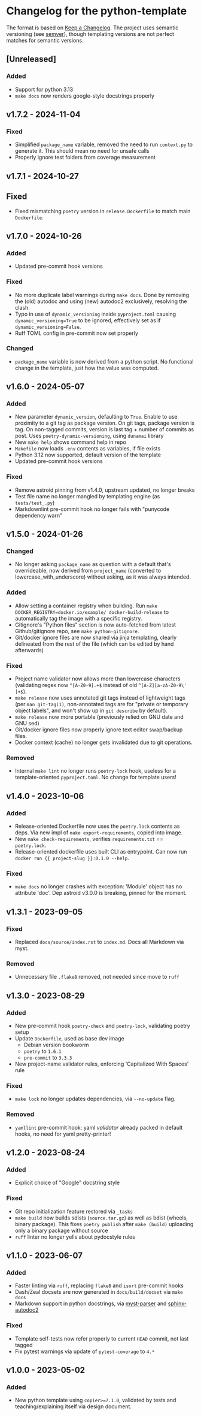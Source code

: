 # Changelog for the python-template

The format is based on [Keep a Changelog](https://keepachangelog.com/en/1.0.0/).
The project uses semantic versioning (see [semver](https://semver.org)), though
templating versions are not perfect matches for semantic versions.

## [Unreleased]

### Added

- Support for python 3.13
- `make docs` now renders google-style docstrings properly

## v1.7.2 - 2024-11-04

### Fixed

- Simplified `package_name` variable, removed the need to run `context.py` to
  generate it. This should mean no need for unsafe calls
- Properly ignore test folders from coverage measurement

## v1.7.1 - 2024-10-27

## Fixed

- Fixed mismatching `poetry` version in `release.Dockerfile` to match main
  `Dockerfile`.

## v1.7.0 - 2024-10-26

### Added

- Updated pre-commit hook versions

### Fixed

- No more duplicate label warnings during `make docs`. Done by removing the
  (old) autodoc and using (new) autodoc2 exclusively, resolving the clash.
- Typo in use of `dynamic_versioning` inside `pyproject.toml` causing
  `dynamic_versioning=True` to be ignored, effectively set as if
  `dynamic_versioning=False`.
- Ruff TOML config in pre-commit now set properly

### Changed

- `package_name` variable is now derived from a python script. No functional
  change in the template, just how the value was computed.

## v1.6.0 - 2024-05-07

### Added

- New parameter `dynamic_version`, defaulting to `True`. Enable to use proximity
  to a git tag as package version. On git tags, package version is tag. On
  non-tagged commits, version is last tag + number of commits as post. Uses
  `poetry-dynamic-versioning`, using `dunamai` library
- New `make help` shows command help in repo
- `Makefile` now loads `.env` contents as variables, if file exists
- Python 3.12 now supported, default version of the template
- Updated pre-commit hook versions

### Fixed

- Remove astroid pinning from v1.4.0, upstream updated, no longer breaks
- Test file name no longer mangled by templating engine (as `tests/test_.py`)
- Markdownlint pre-commit hook no longer fails with "punycode dependency warn"

## v1.5.0 - 2024-01-26

### Changed

- No longer asking `package_name` as question with a default that's
  overrideable, now derived from `project_name` (converted to
  lowercase_with_underscore) without asking, as it was always intended.

### Added

- Allow setting a container registry when building. Run `make
  DOCKER_REGISTRY=docker.io/example/ docker-build-release` to automatically tag
  the image with a specific registry.
- Gitignore's "Python files" section is now auto-fetched from latest
  Github/gitignore repo, see `make python-gitignore`.
- Git/docker ignore files are now shared via jinja templating, clearly
  delineated from the rest of the file (which can be edited by hand afterwards)

### Fixed

- Project name validator now allows more than lowercase characters (validating
  regex now `^[A-Z0-9].+$` instead of old `^[A-Z][a-zA-Z0-9\' ]+$`).
- `make release` now uses annotated git tags instead of lightweight tags (per
  `man git-tag(1)`, non-annotated tags are for "private or temporary object
  labels", and won't show up in `git describe` by default).
- `make release` now more portable (previously relied on GNU date and GNU sed)
- Git/docker ignore files now properly ignore text editor swap/backup files.
- Docker context (cache) no longer gets invalidated due to git operations.

### Removed

- Internal `make lint` no longer runs `poetry-lock` hook, useless for a
  template-oriented `pyproject.toml`. No change for template users!

## v1.4.0 - 2023-10-06

### Added

- Release-oriented Dockerfile now uses the `poetry.lock` contents as deps.
  Via new impl of `make export-requirements`, copied into image.
- New `make check-requirements`, verifies `requirements.txt` == `poetry.lock`.
- Release-oriented dockerfile uses built CLI as entrypoint.
  Can now run `docker run {{ project-slug }}:0.1.0 --help`.

### Fixed

- `make docs` no longer crashes with exception: 'Module' object has no
  attribute 'doc'. Dep astroid v3.0.0 is breaking, pinned for the moment.

## v1.3.1 - 2023-09-05

### Fixed

- Replaced `docs/source/index.rst` to `index.md`. Docs all Markdown via myst.

### Removed

- Unnecessary file `.flake8` removed, not needed since move to `ruff`

## v1.3.0 - 2023-08-29

### Added

- New pre-commit hook `poetry-check` and `poetry-lock`, validating poetry setup
- Update `Dockerfile`, used as base dev image
  - Debian version bookworm
  - `poetry` to `1.6.1`
  - `pre-commit` to `3.3.3`
- New project-name validator rules, enforcing 'Capitalized With Spaces' rule

### Fixed

- `make lock` no longer updates dependencies, via `--no-update` flag.

### Removed

- `yamllint` pre-commit hook: yaml _validator_ already packed in default hooks,
  no need for yaml pretty-printer!

## v1.2.0 - 2023-08-24

### Added

- Explicit choice of "Google" docstring style

### Fixed

- Git repo initialization feature restored via `_tasks`
- `make build` now builds sdists (`source.tar.gz`) as well as bdist (wheels,
  binary package). This fixes `poetry publish` after `make (build)` uploading
  only a binary package without source
- `ruff` linter no longer yells about pydocstyle rules

## v1.1.0 - 2023-06-07

### Added

- Faster linting via `ruff`, replacing `flake8` and `isort` pre-commit hooks
- Dash/Zeal docsets are now generated in `docs/build/docset` via `make docs`
- Markdown support in python docstrings, via
  [myst-parser](myst-parser.readthedocs.io/) and [sphinx-autodoc2](https://sphinx-autodoc2.readthedocs.io/en/latest/quickstart.html#using-markdown-myst-docstrings)

### Fixed

- Template self-tests now refer properly to current `HEAD` commit, not last tagged
- Fix pytest warnings via update of `pytest-coverage` to `4.*`

## v1.0.0 - 2023-05-02

### Added

- New python template using `copier>=7.1.0`, validated by tests and
  teaching/explaining itself via design document.
